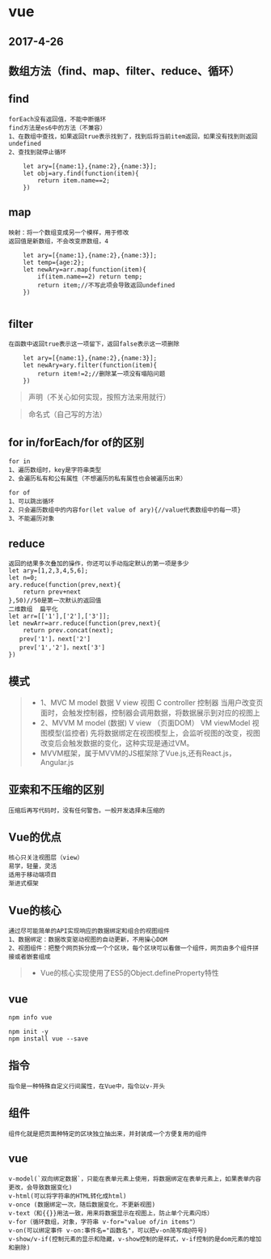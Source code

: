 # vue
## 2017-4-26
## 数组方法（find、map、filter、reduce、循环）
## find 
    forEach没有返回值，不能中断循环
    find方法是es6中的方法（不兼容）
    1、在数组中查找，如果返回true表示找到了，找到后将当前item返回，如果没有找到则返回undefined    
    2、查找到就停止循环
```
    let ary=[{name:1},{name:2},{name:3}];
    let obj=ary.find(function(item){
        return item.name==2;
    })
```
## map
    映射：将一个数组变成另一个模样，用于修改
    返回值是新数组，不会改变原数组，4
```
    let ary=[{name:1},{name:2},{name:3}];
    let temp={age:2};
    let newAry=arr.map(function(item){
        if(item.name==2) return temp;
        return item;//不写此项会导致返回undefined
    })
    
```
## filter
    在函数中返回true表示这一项留下，返回false表示这一项删除
```
    let ary=[{name:1},{name:2},{name:3}];
    let newAry=ary.filter(function(item){
        return item!=2;//删除某一项没有塌陷问题
    })
```
> 声明（不关心如何实现，按照方法来用就行）

> 命名式（自己写的方法）

## for in/forEach/for of的区别
    for in 
    1、遍历数组时，key是字符串类型
    2、会遍历私有和公有属性（不想遍历的私有属性也会被遍历出来）
    
    for of
    1、可以跳出循环
    2、只会遍历数组中的内容for(let value of ary){//value代表数组中的每一项}
    3、不能遍历对象

## reduce
    返回的结果多次叠加的操作，你还可以手动指定默认的第一项是多少
    let ary=[1,2,3,4,5,6];
    let n=0;
    ary.reduce(function(prev,next){
        return prev+next
    },50)//50是第一次默认的返回值
    二维数组  扁平化
    let arr=[['1'],['2'],['3']];
    let newArr=arr.reduce(function(prev,next){
        return prev.concat(next);
       prev['1']，next['2']
       prev['1','2']，next['3']
    })
## 模式
>- 1、MVC
    M model 数据
    V view 视图
    C controller 控制器
    当用户改变页面时，会触发控制器，控制器会调用数据，将数据展示到对应的视图上
>- 2、MVVM
    M model (数据)
    V view  （页面DOM）
    VM viewModel 视图模型(监控者)
    先将数据绑定在视图模型上，会监听视图的改变，视图改变后会触发数据的变化，这种实现是通过VM。
>- MVVM框架，属于MVVM的JS框架除了Vue.js,还有React.js，Angular.js

## 亚索和不压缩的区别
    压缩后再写代码时，没有任何警告。一般开发选择未压缩的
   
## Vue的优点
    核心只关注视图层（view）
    易学，轻量，灵活
    适用于移动端项目
    渐进式框架
    
## Vue的核心
    通过尽可能简单的API实现响应的数据绑定和组合的视图组件
    1、数据绑定：数据改变驱动视图的自动更新，不用操心DOM
    2、视图组件：把整个网页拆分成一个个区块，每个区块可以看做一个组件，网页由多个组件拼接或者嵌套组成
>- Vue的核心实现使用了ES5的Object.defineProperty特性  
## vue
    npm info vue
     
    npm init -y 
    npm install vue --save
## 指令
    指令是一种特殊自定义行间属性，在Vue中，指令以v-开头
    
## 组件
    组件化就是把页面种特定的区块独立抽出来，并封装成一个方便复用的组件
## vue
    v-model(`双向绑定数据`，只能在表单元素上使用，将数据绑定在表单元素上，如果表单内容更改，会导致数据变化)
    v-html(可以将字符串的HTML转化成html)
    v-once (数据绑定一次，随后数据变化，不更新视图)
    v-text（和{{}}用法一致，用来将数据显示在视图上，防止单个元素闪烁）
    v-for（循环数组，对象，字符串 v-for="value of/in items"）
    v-on(可以绑定事件 v-on:事件名="函数名"，可以把v-on简写成@符号)
    v-show/v-if(控制元素的显示和隐藏，v-show控制的是样式，v-if控制的是dom元素的增加和删除)